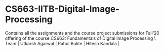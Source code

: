 # CS663-IITB-Digital-Image-Processing
Contains all the assignments and the course project submissions for Fall'20 offering of the course CS663: Fundamentals of Digital Image Processing \\
Team  | Utkarsh Agarwal | Rahul Bukte | Hitesh Kandala  |
